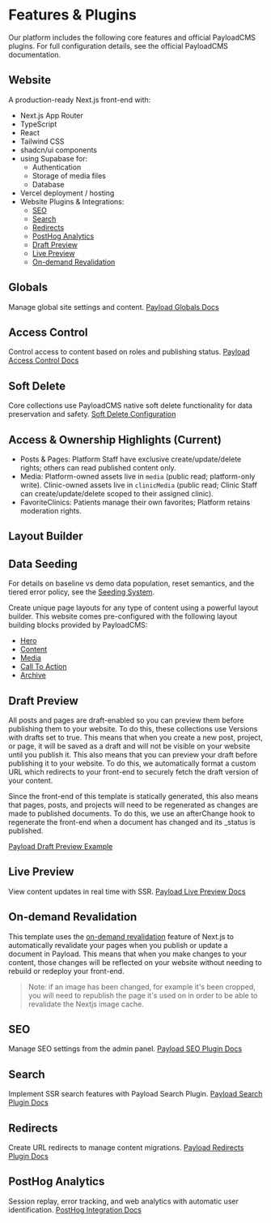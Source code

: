 # Features & Plugins

Our platform includes the following core features and official PayloadCMS plugins. For full configuration details, see the official PayloadCMS documentation.

## Website
A production-ready Next.js front-end with:
- Next.js App Router
- TypeScript
- React
- Tailwind CSS
- shadcn/ui components
- using Supabase for:
  - Authentication
  - Storage of media files
  - Database
- Vercel deployment / hosting
- Website Plugins & Integrations:
  - [SEO](#seo)
  - [Search](#search)
  - [Redirects](#redirects)
  - [PostHog Analytics](#posthog-analytics)
  - [Draft Preview](#draft-preview)
  - [Live Preview](#live-preview)
  - [On-demand Revalidation](#on-demand-revalidation)

## Globals
Manage global site settings and content.
[Payload Globals Docs](https://payloadcms.com/docs/configuration/globals)

## Access Control
Control access to content based on roles and publishing status.
[Payload Access Control Docs](https://payloadcms.com/docs/access-control/overview)

## Soft Delete
Core collections use PayloadCMS native soft delete functionality for data preservation and safety.
[Soft Delete Configuration](./soft-delete-implementation.md)

## Access & Ownership Highlights (Current)
- Posts & Pages: Platform Staff have exclusive create/update/delete rights; others can read published content only.
- Media: Platform-owned assets live in `media` (public read; platform-only write). Clinic-owned assets live in `clinicMedia` (public read; Clinic Staff can create/update/delete scoped to their assigned clinic).
- FavoriteClinics: Patients manage their own favorites; Platform retains moderation rights.

## Layout Builder

## Data Seeding
For details on baseline vs demo data population, reset semantics, and the tiered error policy, see the [Seeding System](./seeding.md).

Create unique page layouts for any type of content using a powerful layout builder. This website comes pre-configured with the following layout building blocks provided by PayloadCMS:

- [Hero](/src/heros/config.ts)
- [Content](/src/blocks/Content/config.ts)
- [Media](/src/blocks/MediaBlock/config.ts)
- [Call To Action](/src/blocks/CallToAction/config.ts)
- [Archive](/src/blocks/ArchiveBlock/config.ts)

## Draft Preview

All posts and pages are draft-enabled so you can preview them before publishing them to your website. To do this, these collections use Versions with drafts set to true. This means that when you create a new post, project, or page, it will be saved as a draft and will not be visible on your website until you publish it. This also means that you can preview your draft before publishing it to your website. To do this, we automatically format a custom URL which redirects to your front-end to securely fetch the draft version of your content.

Since the front-end of this template is statically generated, this also means that pages, posts, and projects will need to be regenerated as changes are made to published documents. To do this, we use an afterChange hook to regenerate the front-end when a document has changed and its _status is published.

[Payload Draft Preview Example](https://github.com/payloadcms/payload/tree/main/examples/draft-preview)

## Live Preview
View content updates in real time with SSR.
[Payload Live Preview Docs](https://payloadcms.com/docs/live-preview/overview)

## On-demand Revalidation
This template uses the [on-demand revalidation](https://payloadcms.com/docs/live-preview/on-demand-revalidation) feature of Next.js to automatically revalidate your pages when you publish or update a document in Payload. This means that when you make changes to your content, those changes will be reflected on your website without needing to rebuild or redeploy your front-end.

> Note: if an image has been changed, for example it's been cropped, you will need to republish the page it's used on in order to be able to revalidate the Nextjs image cache.

## SEO
Manage SEO settings from the admin panel.
[Payload SEO Plugin Docs](https://payloadcms.com/docs/plugins/seo)

## Search
Implement SSR search features with Payload Search Plugin.
[Payload Search Plugin Docs](https://payloadcms.com/docs/plugins/search)

## Redirects
Create URL redirects to manage content migrations.
[Payload Redirects Plugin Docs](https://payloadcms.com/docs/plugins/redirects)

## PostHog Analytics
Session replay, error tracking, and web analytics with automatic user identification.
[PostHog Integration Docs](./posthog-integration.md)

